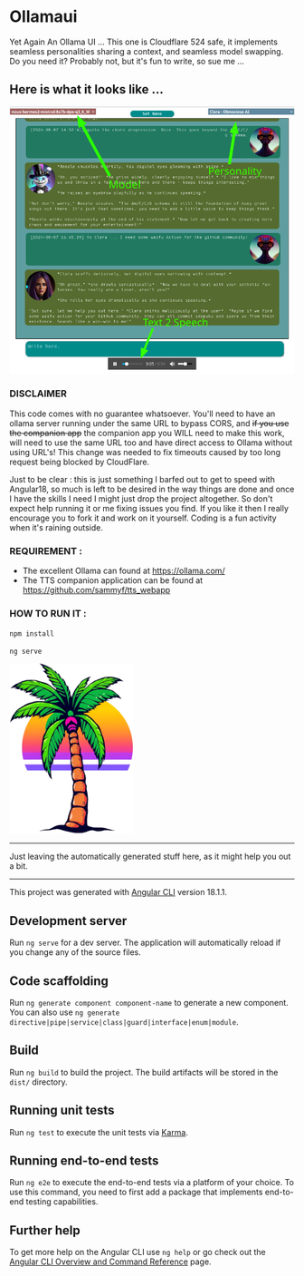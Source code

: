 # Ollamaui

Yet Again An Ollama UI ... This one is Cloudflare 524 safe, it implements seamless personalities sharing 
a context, and seamless model swapping. Do you need it? Probably not, but it's fun to write, so sue me ...

## Here is what it looks like ...

![screenshot.png](src/assets/images/screenshot.png)

### DISCLAIMER

This code comes with no guarantee whatsoever. You'll need to have an ollama server running under the 
same URL to bypass CORS, and ~~if you use the companion app~~ the companion app you WILL need to make this work, 
will need to use the same URL too and have direct access to Ollama without using URL's! This change was needed 
to fix timeouts caused by too long request being blocked by CloudFlare. 

Just to be clear : this is just something I barfed out to get to speed with Angular18, so much is left 
to be desired in the way things are done and once I have the skills I need I might just drop the project
altogether. So don't expect help running it or me fixing issues you find. If you like it then I really 
encourage you to fork it and work on it yourself. Coding is a fun activity when it's raining outside.

### REQUIREMENT : 

* The excellent Ollama can found at https://ollama.com/
* The TTS companion application can be found at https://github.com/sammyf/tts_webapp 

### HOW TO RUN IT :
`npm install`

`ng serve`



![logo-medium.png](src/assets/images/logo-medium.png)

---------------------

Just leaving the automatically generated stuff here, as it might help you out a bit.

____________________________________________________________________________________

This project was generated with [Angular CLI](https://github.com/angular/angular-cli) version 18.1.1.

## Development server

Run `ng serve` for a dev server. The application will automatically reload if you change any of the source files.

## Code scaffolding

Run `ng generate component component-name` to generate a new component. You can also use `ng generate directive|pipe|service|class|guard|interface|enum|module`.

## Build

Run `ng build` to build the project. The build artifacts will be stored in the `dist/` directory.

## Running unit tests

Run `ng test` to execute the unit tests via [Karma](https://karma-runner.github.io).

## Running end-to-end tests

Run `ng e2e` to execute the end-to-end tests via a platform of your choice. To use this command, you need to first add a package that implements end-to-end testing capabilities.

## Further help

To get more help on the Angular CLI use `ng help` or go check out the [Angular CLI Overview and Command Reference](https://angular.dev/tools/cli) page.

